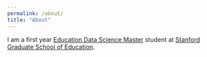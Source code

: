 ```yaml
---
permalink: /about/
title: "About"
---
```

I am a first year [Education Data Science Master](https://ed.stanford.edu/eds) student at [Stanford Graduate School of Education](https://ed.stanford.edu/). 

